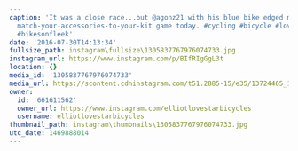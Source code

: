 ```yaml
---
caption: 'It was a close race...but @agonz21 with his blue bike edged me out in the
  match-your-accessories-to-your-kit game today. #cycling #bicycle #lovestarfactoryteam
  #bikesonfleek'
date: '2016-07-30T14:13:34'
fullsize_path: instagram\fullsize\1305837767976074733.jpg
instagram_url: https://www.instagram.com/p/BIfRIgGgL3t
location: {}
media_id: '1305837767976074733'
media_url: https://scontent.cdninstagram.com/t51.2885-15/e35/13724465_1360732787274792_672642441_n.jpg?ig_cache_key=MTMwNTgzNzc2Nzk3NjA3NDczMw%3D%3D.2
owner:
  id: '661611562'
  owner_url: https://www.instagram.com/elliotlovestarbicycles
  username: elliotlovestarbicycles
thumbnail_path: instagram\thumbnails\1305837767976074733.jpg
utc_date: 1469888014
---
```

